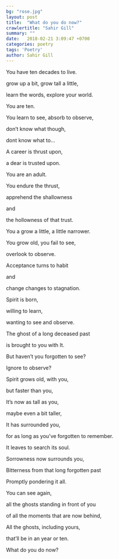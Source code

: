 ```yaml
---
bg: "rose.jpg"
layout: post
title:  "What do you do now?"
crawlertitle: "Sahir Gill"
summary: ""
date:   2018-02-21 3:09:47 +0700
categories: poetry
tags: 'Poetry'
author: Sahir Gill
---
```



You have ten decades to live.

grow up a bit, grow tall a little,

learn the words, explore your world.

You are ten.



You learn to see, absorb to observe,

don’t know what though,

dont know what to…

A career is thrust upon,

a dear is trusted upon.

You are an adult.



You endure the thrust,

apprehend the shallowness

and

the hollowness of that trust.

You a grow a little, a little narrower.



You grow old, you fail to see,

overlook to observe.

Acceptance turns to habit

and

change changes to stagnation.



Spirit is born,

willing to learn,

wanting to see and observe.

The ghost of a long deceased past

is brought to you with It.

But haven’t you forgotten to see?

Ignore to observe?



Spirit grows old, with you,

but faster than you,

It’s now as tall as you,

maybe even a bit taller,

It has surrounded you,

for as long as you’ve forgotten to remember.

It leaves to search its soul.



Sorrowness now surrounds you,

Bitterness from that long forgotten past

Promptly pondering it all.



You can see again,

all the ghosts standing in front of you

of all the moments that are now behind,

All the ghosts, including yours, 

that’ll be in an year or ten.



What do you do now?
